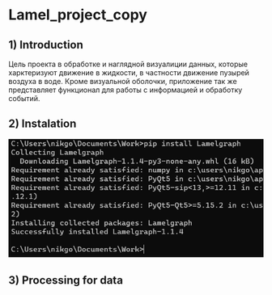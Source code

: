 # Lamel_project_copy
<h2>1) Introduction</h2>
<p>Цель проекта в обработке и наглядной визуалиции данных, которые харктеризуют движение в жидкости, в частности движение пузырей воздуха в воде. Кроме визуальной оболочки, приложение так же представляет функционал для работы с информацией и обработку событий.</p>
<h2>2) Instalation</h2>
<img src="img/download.png"></img>
<h2>3) Processing for data</h2>
<p></p>